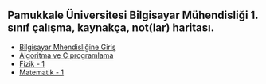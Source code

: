 Pamukkale Üniversitesi Bilgisayar Mühendisliği 1. sınıf çalışma, kaynakça, not(lar) haritası.
-------

* [Bilgisayar Mhendisliğine Giriş]()
* [Algoritma ve C programlama]()
* [Fizik - 1]()
* [Matematik - 1]()